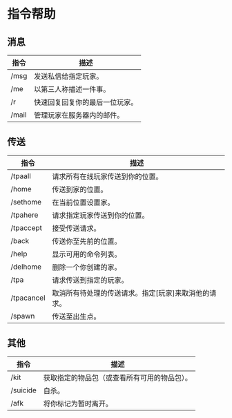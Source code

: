 # 指令帮助

## 消息

| 指令  | 描述                           |
| ----- | ------------------------------ |
| /msg  | 发送私信给指定玩家。           |
| /me   | 以第三人称描述一件事。         |
| /r    | 快速回复回复你的最后一位玩家。 |
| /mail | 管理玩家在服务器内的邮件。     |

## 传送

| 指令       | 描述                                                   |
| ---------- | ------------------------------------------------------ |
| /tpaall    | 请求所有在线玩家传送到你的位置。                       |
| /home      | 传送到家的位置。                                       |
| /sethome   | 在当前位置设置家。                                     |
| /tpahere   | 请求指定玩家传送到你的位置。                           |
| /tpaccept  | 接受传送请求。                                         |
| /back      | 传送你至先前的位置。                                   |
| /help      | 显示可用的命令列表。                                   |
| /delhome   | 删除一个你创建的家。                                   |
| /tpa       | 请求传送到指定的玩家。                                 |
| /tpacancel | 取消所有待处理的传送请求。指定\[玩家\]来取消他的请求。 |
| /spawn     | 传送至出生点。                                         |

## 其他

| 指令     | 描述                                         |
| -------- | -------------------------------------------- |
| /kit     | 获取指定的物品包（或查看所有可用的物品包）。 |
| /suicide | 自杀。                                       |
| /afk     | 将你标记为暂时离开。                         |
